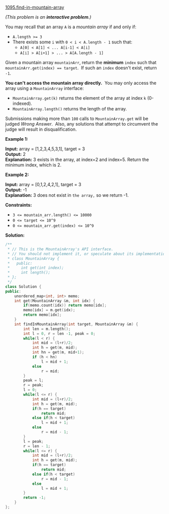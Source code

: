 [1095.find-in-mountain-array](https://leetcode.com/problems/find-in-mountain-array/)  

_(This problem is an **interactive problem**.)_

You may recall that an array `A` is a _mountain array_ if and only if:

*   `A.length >= 3`
*   There exists some `i` with `0 < i < A.length - 1` such that:
    *   `A[0] < A[1] < ... A[i-1] < A[i]`
    *   `A[i] > A[i+1] > ... > A[A.length - 1]`

Given a mountain array `mountainArr`, return the **minimum** `index` such that `mountainArr.get(index) == target`.  If such an `index` doesn't exist, return `-1`.

**You can't access the mountain array directly.**  You may only access the array using a `MountainArray` interface:

*   `MountainArray.get(k)` returns the element of the array at index `k` (0-indexed).
*   `MountainArray.length()` returns the length of the array.

Submissions making more than `100` calls to `MountainArray.get` will be judged _Wrong Answer_.  Also, any solutions that attempt to circumvent the judge will result in disqualification.

**Example 1:**

  
**Input:** array = \[1,2,3,4,5,3,1\], target = 3  
**Output:** 2  
**Explanation:** 3 exists in the array, at index=2 and index=5. Return the minimum index, which is 2.

**Example 2:**

  
**Input:** array = \[0,1,2,4,2,1\], target = 3  
**Output:** -1  
**Explanation:** 3 does not exist in `the array,` so we return -1.  

**Constraints:**

*   `3 <= mountain_arr.length() <= 10000`
*   `0 <= target <= 10^9`
*   `0 <= mountain_arr.get(index) <= 10^9`  



**Solution:**  

```cpp
/**
 * // This is the MountainArray's API interface.
 * // You should not implement it, or speculate about its implementation
 * class MountainArray {
 *   public:
 *     int get(int index);
 *     int length();
 * };
 */
class Solution {
public:
    unordered_map<int, int> memo;
    int get(MountainArray &m, int idx) {
        if(memo.count(idx)) return memo[idx];
        memo[idx] = m.get(idx);
        return memo[idx];
    }
    int findInMountainArray(int target, MountainArray &m) {
        int len = m.length();
        int l = 0, r = len -1, peak = 0;
        while(l < r) {
            int mid = (l+r)/2;
            int h = get(m, mid);
            int hn = get(m, mid+1);
            if (h < hn)
                l = mid + 1;
            else
                r = mid;
        }
        peak = l;
        r = peak;
        l = 0;
        while(l <= r) {
            int mid = (l+r)/2;
            int h = get(m, mid);
            if(h == target)
                return mid;
            else if(h < target)
                l = mid + 1;
            else
                r = mid - 1;
        }
        l = peak;
        r = len - 1;
        while(l <= r) {
            int mid = (l+r)/2;
            int h = get(m, mid);
            if(h == target)
                return mid;
            else if(h < target)
                r = mid - 1;
            else
                l = mid + 1;
        }
        return -1;
    }
};
```
      